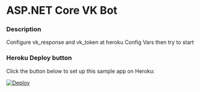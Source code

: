 # ASP.NET Core VK Bot
### Description
Configure vk_response and vk_token at heroku Config Vars then try to start
### Heroku Deploy button

Click the button below to set up this sample app on Heroku:

[![Deploy](https://www.herokucdn.com/deploy/button.svg)](https://heroku.com/deploy?template=https://github.com/NikolaySavenko/vknet-bot-template)
